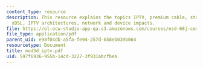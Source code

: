 ```yaml
---
content_type: resource
description: This resource explains the topics IPTV, premium cable, streaming, hybrids,
  xDSL, IPTV architectures, network and device impacts.
file: https://ol-ocw-studio-app-qa.s3.amazonaws.com/courses/esd-68j-communications-and-information-policy-spring-2006/597f6936955b14cd32273f931abcfbea_mod3d_iptv.pdf
file_type: application/pdf
parent_uid: e98f04db-a5fa-fe94-257d-658eb039b064
resourcetype: Document
title: mod3d_iptv.pdf
uid: 597f6936-955b-14cd-3227-3f931abcfbea
---
```


